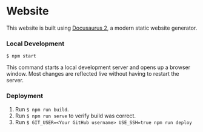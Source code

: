 # Website

This website is built using [Docusaurus 2](https://docusaurus.io/), a modern static website generator.


### Local Development

```
$ npm start
```

This command starts a local development server and opens up a browser window. Most changes are reflected live without having to restart the server.

### Deployment

1. Run `$ npm run build`.
2. Run `$ npm run serve` to verify build was correct.
3. Run `$ GIT_USER=<Your GitHub username> USE_SSH=true npm run deploy`
